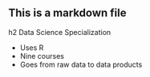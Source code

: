 ## This is a markdown file

h2 Data Science Specialization 

* Uses R 
* Nine courses 
* Goes from raw data to data products